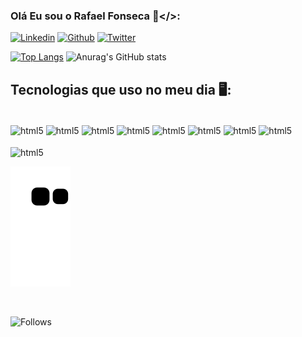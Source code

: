 ### Olá Eu sou o Rafael Fonseca 💾</>:

[![Linkedin](https://img.shields.io/badge/LinkedIn-0077B5?style=for-the-badge&logo=linkedin&logoColor=white)](https://www.linkedin.com/in/rfonseca-3a001b180/)
[![Github](https://img.shields.io/badge/GitHub-100000?style=for-the-badge&logo=github&logoColor=white)](https://github.com/rfonseca985)
[![Twitter](https://img.shields.io/badge/Twitter-1DA1F2?style=for-the-badge&logo=twitter&logoColor=white)](https://twitter.com/rfonseca85)



[![Top Langs](https://github-readme-stats.vercel.app/api/top-langs/?username=rfonseca985&theme=dark)](https://github.com/anuraghazra/github-readme-stats)
![Anurag's GitHub stats](https://github-readme-stats.vercel.app/api?username=rfonseca985&show_icons=true&theme=dark)

## Tecnologias que uso no meu dia 🖥️:
<div style="display: inline_block"><br/>
<img align="center" alt="html5" src= "https://img.shields.io/badge/Java-ED8B00?style=for-the-badge&logo=java&logoColor=white"/>
<img align="center" alt="html5" src="https://img.shields.io/badge/Python-14354C?style=for-the-badge&logo=python&logoColor=white"/>
<img align="center" alt="html5" src="https://img.shields.io/badge/C%23-239120?style=for-the-badge&logo=c-sharp&logoColor=white"/>
<img align="center" alt="html5" src="https://img.shields.io/badge/Angular-DD0031?style=for-the-badge&logo=angular&logoColor=white"/>
<img align="center" alt="html5" src=https://img.shields.io/badge/Spring-6DB33F?style=for-the-badge&logo=spring&logoColor=white/>
<img align="center" alt="html5" src=https://img.shields.io/badge/MySQL-00000F?style=for-the-badge&logo=mysql&logoColor=white/>
<img align="center" alt="html5" src=https://img.shields.io/badge/PostgreSQL-316192?style=for-the-badge&logo=postgresql&logoColor=white/>
<img align="center" alt="html5" src=https://img.shields.io/badge/MongoDB-4EA94B?style=for-the-badge&logo=mongodb&logoColor=white/>

<br/>
<br/>
<img align="center" alt="html5" src=https://img.shields.io/badge/Eclipse-2C2255?style=for-the-badge&logo=eclipse&logoColor=white/>

<br/>
 
![Snake animation](https://github.com/rfonseca985/rfonseca985/blob/output/github-contribution-grid-snake.svg)

</div><br/>


![Follows](https://img.shields.io/github/followers/{rfonseca985}.svg?style=social&label=Follow&maxAge=2592000)
